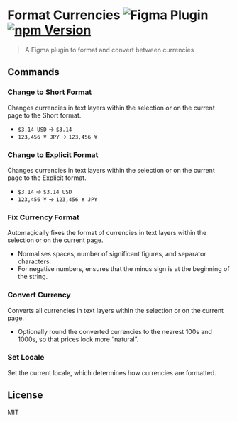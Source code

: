# Format Currencies ![Figma Plugin](https://img.shields.io/badge/figma-plugin-1BC47D.svg) [![npm Version](https://img.shields.io/npm/v/figma-format-currencies.svg)](https://www.npmjs.com/package/figma-format-currencies)

> A Figma plugin to format and convert between currencies

## Commands

### Change to Short Format

Changes currencies in text layers within the selection or on the current page to the Short format.

- `$3.14 USD` &rarr; `$3.14`
- `123,456 ¥ JPY` &rarr; `123,456 ¥`

### Change to Explicit Format

Changes currencies in text layers within the selection or on the current page to the Explicit format.

- `$3.14` &rarr; `$3.14 USD`
- `123,456 ¥` &rarr; `123,456 ¥ JPY`

### Fix Currency Format

Automagically fixes the format of currencies in text layers within the selection or on the current page.

- Normalises spaces, number of significant figures, and separator characters.
- For negative numbers, ensures that the minus sign is at the beginning of the string.

### Convert Currency

Converts all currencies in text layers within the selection or on the current page.

- Optionally round the converted currencies to the nearest 100s and 1000s, so that prices look more “natural”.

### Set Locale

Set the current locale, which determines how currencies are formatted.

## License

MIT

